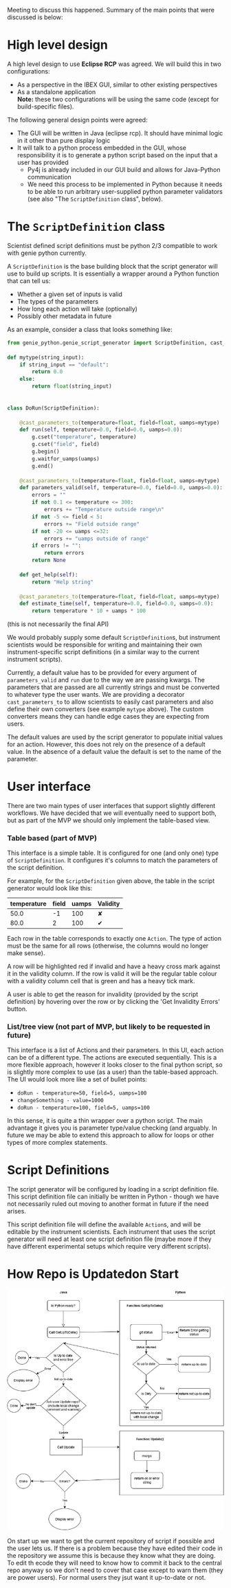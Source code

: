 Meeting to discuss this happened. Summary of the main points that were discussed is below:

# High level design

A high level design to use **Eclipse RCP** was agreed. We will build this in two configurations:
- As a perspective in the IBEX GUI, similar to other existing perspectives
- As a standalone application <br>
**Note:** these two configurations will be using the same code (except for build-specific files).

The following general design points were agreed:
- The GUI will be written in Java (eclipse rcp). It should have minimal logic in it other than pure display logic
- It will talk to a python process embedded in the GUI, whose responsibility it is to generate a python script based on the input that a user has provided
  * Py4j is already included in our GUI build and allows for Java-Python communication
  * We need this process to be implemented in Python because it needs to be able to run arbitrary user-supplied python parameter validators (see also "The `ScriptDefinition` class", below).

# The `ScriptDefinition` class

Scientist defined script definitions must be python 2/3 compatible to work with genie python currently.

A `ScriptDefinition` is the base building block that the script generator will use to build up scripts. It is essentially a wrapper around a Python function that can tell us:
- Whether a given set of inputs is valid
- The types of the parameters
- How long each action will take (optionally)
- Possibly other metadata in future

As an example, consider a class that looks something like:

```python
from genie_python.genie_script_generator import ScriptDefinition, cast_parameters_to

def mytype(string_input):
    if string_input == "default":
        return 0.0
    else:
        return float(string_input)


class DoRun(ScriptDefinition):

    @cast_parameters_to(temperature=float, field=float, uamps=mytype)
    def run(self, temperature=0.0, field=0.0, uamps=0.0):
        g.cset("temperature", temperature)
        g.cset("field", field)
        g.begin()
        g.waitfor_uamps(uamps)
        g.end()

    @cast_parameters_to(temperature=float, field=float, uamps=mytype)
    def parameters_valid(self, temperature=0.0, field=0.0, uamps=0.0):
        errors = ""
        if not 0.1 <= temperature <= 300:
            errors += "Temperature outside range\n"
        if not -5 <= field < 5:
            errors += "Field outside range"
        if not -20 <= uamps <=32:
            errors += "uamps outside of range"
        if errors != "":
            return errors
        return None   

    def get_help(self):
        return "Help string"
    
    @cast_parameters_to(temperature=float, field=float, uamps=mytype)
    def estimate_time(self, temperature=0.0, field=0.0, uamps=0.0):
        return temperature * 10 + uamps * 100 
```
(this is not necessarily the final API)

We would probably supply some default `ScriptDefinition`s, but instrument scientists would be responsible for writing and maintaining their own instrument-specific script definitions (in a similar way to the current instrument scripts).

Currently, a default value has to be provided for every argument of `parameters_valid` and `run` due to the way we are passing kwargs. The parameters that are passed are all currently strings and must be converted to whatever type the user wants. We are providing a decorator `cast_parameters_to` to allow scientists to easily cast parameters and also define their own converters (see example `mytype` above). The custom converters means they can handle edge cases they are expecting from users.

The default values are used by the script generator to populate initial values for an action. However, this does not rely on the presence of a default value. In the absence of a default value the default is set to the name of the parameter.

# User interface

There are two main types of user interfaces that support slightly different workflows. We have decided that we will eventually need to support both, but as part of the MVP we should only implement the table-based view.

### Table based (part of MVP)

This interface is a simple table. It is configured for one (and only one) type of `ScriptDefinition`. It configures it's columns to match the parameters of the script definition.

For example, for the `ScriptDefinition` given above, the table in the script generator would look like this:

| temperature | field | uamps | Validity |
| --- | --- | --- | --- |
| 50.0 | -1 | 100 | ✘ |
| 80.0 | 2 | 100 | ✔ |

Each row in the table corresponds to exactly one `Action`. The type of action must be the same for all rows (otherwise, the columns would no longer make sense).

A row will be highlighted red if invalid and have a heavy cross mark against it in the validity column. If the row is valid it will be the regular table colour with a validity column cell that is green and has a heavy tick mark.

A user is able to get the reason for invalidity (provided by the script definition) by hovering over the row or by clicking the 'Get Invalidity Errors' button.

### List/tree view (not part of MVP, but likely to be requested in future)

This interface is a list of Actions and their parameters. In this UI, each action can be of a different type. The actions are executed sequentially. This is a more flexible approach, however it looks closer to the final python script, so is slightly more complex to use (as a user) than the table-based approach. The UI would look more like a set of bullet points:
- `doRun - temperature=50, field=5, uamps=100`
- `changeSomething - value=1000`
- `doRun - temperature=100, field=5, uamps=100`

In this sense, it is quite a thin wrapper over a python script. The main advantage it gives you is parameter type/value checking (and arguably. In future we may be able to extend this approach to allow for loops or other types of more complex statements.

# Script Definitions

The script generator will be configured by loading in a script definition file. This script definition file can initially be written in Python - though we have not necessarily ruled out moving to another format in future if the need arises.

This script definition file will define the available `Action`s, and will be editable by the instrument scientists. Each instrument that uses the script generator will need at least one script definition file (maybe more if they have different experimental setups which require very different scripts).

# How Repo is Updatedon Start

![](script_generator/UpdateRepoFlowDiagram.png)

On start up we want to get the current repository of script if possible and the user lets us. If there is a problem because they have edited their code in the repository we assume this is because they know what they are doing. To edit th ecode they will need to know how to commit it back to the central repo anyway so we don't need to cover that case except to warn them (they are power users). For normal users they jsut want it up-to-date or not.
